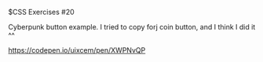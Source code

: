 $CSS Exercises #20

Cyberpunk button example. I tried to copy forj coin button, and I think I did it ^^

https://codepen.io/uixcem/pen/XWPNvQP
